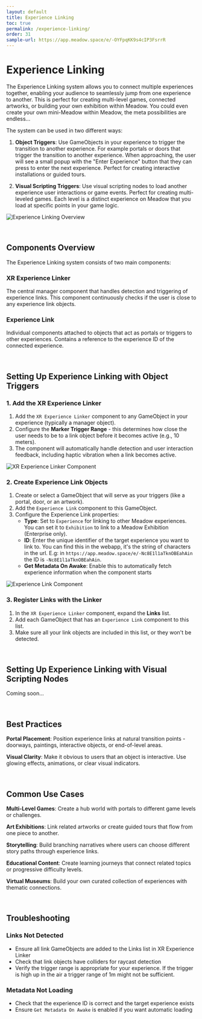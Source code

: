 ```yaml
---
layout: default
title: Experience Linking
toc: true
permalink: /experience-linking/
order: 31
sample-url: https://app.meadow.space/e/-OYFpqKK9s4cIP3FsrrR
---
```


# Experience Linking

The Experience Linking system allows you to connect multiple experiences together, enabling your audience to seamlessly jump from one experience to another. This is perfect for creating multi-level games, connected artworks, or building your own exhibition within Meadow. You could even create your own mini-Meadow within Meadow, the meta possibilities are endless...

The system can be used in two different ways:

1. **Object Triggers**: Use GameObjects in your experience to trigger the transition to another experience. For example portals or doors that trigger the transition to another experience. When approaching, the user will see a small popup with the "Enter Experience" button that they can press to enter the next experience. Perfect for creating interactive installations or guided tours.

2. **Visual Scripting Triggers**: Use visual scripting nodes to load another experience user interactions or game events. Perfect for creating multi-leveled games. Each level is a distinct experience on Meadow that you load at specific points in your game logic.

![Experience Linking Overview](../images/experience-linking-example.webp)

<br>

## Components Overview

The Experience Linking system consists of two main components:

### XR Experience Linker
The central manager component that handles detection and triggering of experience links. This component continuously checks if the user is close to any experience link objects.

### Experience Link
Individual components attached to objects that act as portals or triggers to other experiences. Contains a reference to the experience ID of the connected experience.

<br>

## Setting Up Experience Linking with Object Triggers

### 1. Add the XR Experience Linker

1. Add the `XR Experience Linker` component to any GameObject in your experience (typically a manager object).
2. Configure the **Marker Trigger Range** - this determines how close the user needs to be to a link object before it becomes active (e.g., 10 meters).
3. The component will automatically handle detection and user interaction feedback, including haptic vibration when a link becomes active.

![XR Experience Linker Component](../images/xr-experience-linker-component.webp)

### 2. Create Experience Link Objects

1. Create or select a GameObject that will serve as your triggers (like a portal, door, or an artwork).
2. Add the `Experience Link` component to this GameObject.
3. Configure the Experience Link properties:
   - **Type**: Set to `Experience` for linking to other Meadow experiences. You can set it to `Exhibition` to link to a Meadow Exhibition (Enterprise only).
   - **ID**: Enter the unique identifier of the target experience you want to link to. You can find this in the webapp, it's the string of characters in the url. E.g: in `https://app.meadow.space/e/-Nc8E1l1aTknOBEahAin` the ID is `-Nc8E1l1aTknOBEahAin`.
   - **Get Metadata On Awake**: Enable this to automatically fetch experience information when the component starts

![Experience Link Component](../images/experience-link-component.webp)

### 3. Register Links with the Linker

1. In the `XR Experience Linker` component, expand the **Links** list.
2. Add each GameObject that has an `Experience Link` component to this list.
3. Make sure all your link objects are included in this list, or they won't be detected.

<br>

## Setting Up Experience Linking with Visual Scripting Nodes

Coming soon...

<br>

## Best Practices

**Portal Placement**: Position experience links at natural transition points - doorways, paintings, interactive objects, or end-of-level areas.

**Visual Clarity**: Make it obvious to users that an object is interactive. Use glowing effects, animations, or clear visual indicators.

<br>

## Common Use Cases

**Multi-Level Games**: Create a hub world with portals to different game levels or challenges.

**Art Exhibitions**: Link related artworks or create guided tours that flow from one piece to another.

**Storytelling**: Build branching narratives where users can choose different story paths through experience links.

**Educational Content**: Create learning journeys that connect related topics or progressive difficulty levels.

**Virtual Museums**: Build your own curated collection of experiences with thematic connections.

<br>

## Troubleshooting

### Links Not Detected
- Ensure all link GameObjects are added to the Links list in XR Experience Linker
- Check that link objects have colliders for raycast detection
- Verify the trigger range is appropriate for your experience. If the trigger is high up in the air a trigger range of 1m might not be sufficient.

### Metadata Not Loading
- Check that the experience ID is correct and the target experience exists
- Ensure `Get Metadata On Awake` is enabled if you want automatic loading